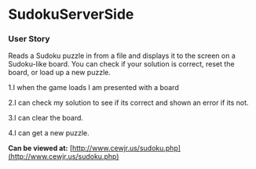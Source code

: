 SudokuServerSide
================
### User Story
Reads a Sudoku puzzle in from a file and displays it to the screen on a Sudoku-like board. 
You can check if your solution is correct, reset the board, or load up a new puzzle.

1.I when the game loads I am presented with a board

2.I can check my solution to see if its correct and shown an error if its not.

3.I can clear the board.

4.I can get a new puzzle.

**Can be viewed at\:** [http://www.cewjr.us/sudoku.php](http://www.cewjr.us/sudoku.php)
